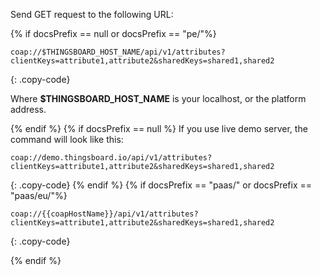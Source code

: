 Send GET request to the following URL:

{% if docsPrefix == null or docsPrefix == "pe/"%}
```shell
coap://$THINGSBOARD_HOST_NAME/api/v1/attributes?clientKeys=attribute1,attribute2&sharedKeys=shared1,shared2
```
{: .copy-code}

Where **$THINGSBOARD_HOST_NAME** is your localhost, or the platform address.

{% endif %}
{% if docsPrefix == null %}
If you use live demo server, the command will look like this:

```shell
coap://demo.thingsboard.io/api/v1/attributes?clientKeys=attribute1,attribute2&sharedKeys=shared1,shared2
```
{: .copy-code}
{% endif %}
{% if docsPrefix == "paas/" or docsPrefix == "paas/eu/"%}
```shell
coap://{{coapHostName}}/api/v1/attributes?clientKeys=attribute1,attribute2&sharedKeys=shared1,shared2
```
{: .copy-code}

{% endif %}
